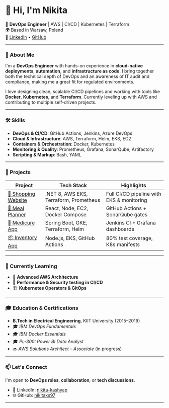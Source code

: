 # 👋 Hi, I'm Nikita

🎯 **DevOps Engineer** | AWS | CI/CD | Kubernetes | Terraform  
🌍 Based in Warsaw, Poland  
🔗 [LinkedIn](https://www.linkedin.com/in/nikita-kashyap) • [GitHub](https://github.com/nikitaks97)

---

### 🚀 About Me

I'm a **DevOps Engineer** with hands-on experience in **cloud-native deployments**, **automation**, and **infrastructure as code**. I bring together both the technical depth of DevOps and an awareness of IT audit and compliance, making me a great fit for regulated environments.

I love designing clean, scalable CI/CD pipelines and working with tools like **Docker**, **Kubernetes**, and **Terraform**. Currently leveling up with AWS and contributing to multiple self-driven projects.

---

### 🛠️ Skills

- **DevOps & CI/CD**: GitHub Actions, Jenkins, Azure DevOps  
- **Cloud & Infrastructure**: AWS, Terraform, Helm, EKS, EC2  
- **Containers & Orchestration**: Docker, Kubernetes  
- **Monitoring & Quality**: Prometheus, Grafana, SonarQube, Artifactory  
- **Scripting & Markup**: Bash, YAML  

---

### 🧩 Projects

| Project | Tech Stack | Highlights |
|--------|------------|------------|
| [🛒 Shopping Website](https://github.com/nikitaks97/shopping-website) | .NET 8, AWS EKS, Terraform, Prometheus | Full CI/CD pipeline with EKS & monitoring |
| [🥗 Meal Planner](https://github.com/nikitaks97/MealPlanner) | React, Node, EC2, Docker Compose | GitHub Actions + SonarQube gates |
| [🏥 Medicure App](https://github.com/nikitaks97/healthcare-medicure-app) | Spring Boot, GKE, Terraform, Helm | Jenkins CI + Grafana dashboards |
| [📦 Inventory App](https://github.com/nikitaks97/inventoryapp) | Node.js, EKS, GitHub Actions | 80% test coverage, K8s manifests |

---

### 🧠 Currently Learning

- 🧰 **Advanced AWS Architecture**  
- 🧪 **Performance & Security testing in CI/CD**  
- 🏗️ **Kubernetes Operators & GitOps**

---

### 🎓 Education & Certifications

- **B.Tech in Electrical Engineering**, KIIT University (2015–2019)  
- 🎓 *IBM DevOps Fundamentals*  
- 🎓 *IBM Docker Essentials*  
- 🎓 *PL-300: Power BI Data Analyst*  
- 🔜 *AWS Solutions Architect – Associate* (in progress)

---

### 📫 Let's Connect

I'm open to **DevOps roles**, **collaboration**, or **tech discussions**.
- 💼 LinkedIn: [nikita-kashyap](https://www.linkedin.com/in/nikita-kashyap)  
- 🌐 GitHub: [nikitaks97](https://github.com/nikitaks97)

---


